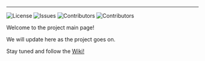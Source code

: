 ***
![License](https://img.shields.io/bower/l/bootstrap) ![Issues](https://img.shields.io/github/issues/akarakoc/SWE574) ![Contributors](https://img.shields.io/github/contributors/akarakoc/SWE574) ![Contributors](https://img.shields.io/github/commit-activity/m/akarakoc/SWE574) 

Welcome to the project main page!

We will update here as the project goes on.

Stay tuned and follow the [Wiki!](https://github.com/akarakoc/SWE574/wiki)
